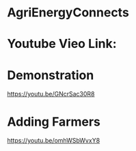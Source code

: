 # AgriEnergyConnects

# Youtube Vieo Link:

# Demonstration 
https://youtu.be/GNcrSac30R8


# Adding Farmers
https://youtu.be/omhWSbWvxY8
